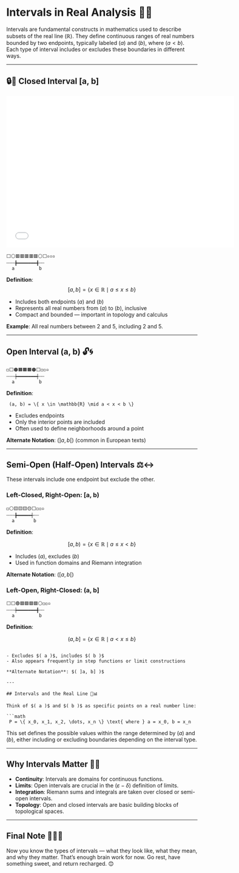 # Intervals in Real Analysis 📏✨

<script src="https://cdnjs.cloudflare.com/ajax/libs/p5.js/1.9.0/p5.min.js"></script>


<div id="p5-interval-interactive"></div>
<script>
function sketch(p) {
  let n = 20; // number of marks
  let x0 = 50, x1 = 450, y = 80;
  let marks = [];
  let endpoint1 = 2, endpoint2 = 8; // indices for endpoints
  let dragging = null;

  p.setup = function() {
    p.createCanvas(500, 160);
    // Calculate mark positions
    marks = [];
    for (let i = 0; i < n; i++) {
      marks.push(x0 + (x1 - x0) * i / (n - 1));
    }
    p.textFont('monospace', 15);
    p.noLoop();
  };

  p.draw = function() {
    p.clear();
    // Draw base line
    p.stroke(100); p.strokeWeight(2);
    p.line(marks[0], y, marks[n-1], y);

    // Draw marks (small ticks and numbers)
    p.strokeWeight(1);
    for (let i = 0; i < n; i++) {
      p.line(marks[i], y - 12, marks[i], y + 12);
      p.noStroke();
      p.fill(60);
      p.textAlign(p.CENTER, p.TOP);
      p.text(i, marks[i], y + 16);
    }

    // Draw interval (thick colored line)
    let a = Math.min(endpoint1, endpoint2), b = Math.max(endpoint1, endpoint2);
    p.stroke(255,140,0); p.strokeWeight(9);
    p.line(marks[a], y, marks[b], y);

    // Draw draggable endpoints as  emoji
    p.textAlign(p.CENTER, p.BOTTOM);
    p.textSize(18);
    p.text('🟠', marks[endpoint1], y + 13 );
    p.text('🟠', marks[endpoint2], y + 13);

    // Show [a, b] value above
    p.textSize(15); p.noStroke(); p.fill(50, 80, 200);
    let v1 = Math.min(endpoint1, endpoint2), v2 = Math.max(endpoint1, endpoint2);
    let label = `[${v1}, ${v2}]`;
    let mid = (marks[endpoint1] + marks[endpoint2]) / 2;
    p.text(label, mid, y - 48);
  };

  // Drag and drop logic
  p.mousePressed = function() {
    for (let i = 0; i < n; i++) {
      let d1 = p.dist(p.mouseX, p.mouseY, marks[endpoint1], y - 7);
      let d2 = p.dist(p.mouseX, p.mouseY, marks[endpoint2], y - 7);
      if (d1 < 24) dragging = 'a';
      else if (d2 < 24) dragging = 'b';
    }
  };

  p.mouseDragged = function() {
    if (dragging) {
      // Snap to nearest mark
      let nearest = 0, bestDist = 1e6;
      for (let i = 0; i < n; i++) {
        let dx = Math.abs(p.mouseX - marks[i]);
        if (dx < bestDist) {
          nearest = i; bestDist = dx;
        }
      }
      if (dragging === 'a' && nearest !== endpoint2) endpoint1 = nearest;
      if (dragging === 'b' && nearest !== endpoint1) endpoint2 = nearest;
      p.redraw();
    }
  };

  p.mouseReleased = function() {
    dragging = null;
  };
}
new p5(sketch, "p5-interval-interactive");
</script>


Intervals are fundamental constructs in mathematics used to describe subsets of the real line $( \mathbb{R} )$. They define continuous ranges of real numbers bounded by two endpoints, typically labeled $( a )$ and $( b )$, where $( a < b )$. Each type of interval includes or excludes these boundaries in different ways.

---

## 🔒📐 Closed Interval [a, b] 

<iframe src="/Numbers/closed_interval.html" width="600" height="400" align="stretch" style="border:none;"></iframe>


```text
⬜️⚪️🟥🟥🟥🟥🟥⚪️⬜️▫️▫️▫️
┄┄┄╊━━━━━━━╉┄┄
  a         b
```

**Definition**: 
$$
[a, b] = \{ x \in \mathbb{R} \mid a \leq x \leq b \}  
$$

- Includes both endpoints $( a )$ and $( b )$
- Represents all real numbers from $( a )$ to $( b )$, inclusive
- Compact and bounded — important in topology and calculus

**Example**: All real numbers between 2 and 5, including 2 and 5.

---

## Open Interval (a, b) 🔓🌀

```text
◻️⬜️🟠🟧🟧🟧🟠⬜️◻️◽️▫️
┄┄┄┾━━━━━━━┽┄┄
  a         b
```

<div id="interval-open"></div>

<script>
function sketch(p) {
  let n = 20; // number of marks
  let x0 = 50, x1 = 450, y = 80;
  let marks = [];
  let endpoint1 = 2, endpoint2 = 8; // indices for endpoints
  let dragging = null;

  p.setup = function() {
    p.createCanvas(500, 160);
    // Calculate mark positions
    marks = [];
    for (let i = 0; i < n; i++) {
      marks.push(x0 + (x1 - x0) * i / (n - 1));
    }
    p.textFont('monospace', 15);
    p.noLoop();
  };

  p.draw = function() {
    p.clear();
    // Draw base line
    p.stroke(100); p.strokeWeight(2);
    p.line(marks[0], y, marks[n-1], y);

    // Draw marks (small ticks and numbers)
    p.strokeWeight(1);
    for (let i = 0; i < n; i++) {
      p.line(marks[i], y - 12, marks[i], y + 12);
      p.noStroke();
      p.fill(60);
      p.textAlign(p.CENTER, p.TOP);
      p.text(i, marks[i], y + 16);
    }

    // Draw interval (thick colored line)
    let a = Math.min(endpoint1, endpoint2), b = Math.max(endpoint1, endpoint2);
    p.stroke(255,140,0); p.strokeWeight(9);
    p.line(marks[a], y, marks[b], y);

    // Draw draggable endpoints as  emoji
    p.textAlign(p.CENTER, p.BOTTOM);
    p.textSize(18);
    p.text('🟠', marks[endpoint1], y + 13 );
    p.text('🟠', marks[endpoint2], y + 13);

    // Show [a, b] value above
    p.textSize(15); p.noStroke(); p.fill(50, 80, 200);
    let v1 = Math.min(endpoint1, endpoint2), v2 = Math.max(endpoint1, endpoint2);
    let label = `[${v1}, ${v2}]`;
    let mid = (marks[endpoint1] + marks[endpoint2]) / 2;
    p.text(label, mid, y - 48);
  };

  // Drag and drop logic
  p.mousePressed = function() {
    for (let i = 0; i < n; i++) {
      let d1 = p.dist(p.mouseX, p.mouseY, marks[endpoint1], y - 7);
      let d2 = p.dist(p.mouseX, p.mouseY, marks[endpoint2], y - 7);
      if (d1 < 24) dragging = 'a';
      else if (d2 < 24) dragging = 'b';
    }
  };

  p.mouseDragged = function() {
    if (dragging) {
      // Snap to nearest mark
      let nearest = 0, bestDist = 1e6;
      for (let i = 0; i < n; i++) {
        let dx = Math.abs(p.mouseX - marks[i]);
        if (dx < bestDist) {
          nearest = i; bestDist = dx;
        }
      }
      if (dragging === 'a' && nearest !== endpoint2) endpoint1 = nearest;
      if (dragging === 'b' && nearest !== endpoint1) endpoint2 = nearest;
      p.redraw();
    }
  };

  p.mouseReleased = function() {
    dragging = null;
  };
}
new p5(sketch, "interval-open");
</script>

**Definition**: 
```
 (a, b) = \{ x \in \mathbb{R} \mid a < x < b \}  
```

- Excludes endpoints
- Only the interior points are included
- Often used to define neighborhoods around a point

**Alternate Notation**: $( ]a, b[ )$ (common in European texts)

---

## Semi-Open (Half-Open) Intervals ⚖️↔️

These intervals include one endpoint but exclude the other.

<div id="interval-semi"></div>

<script>
function sketch(p) {
  let n = 20; // number of marks
  let x0 = 50, x1 = 450, y = 80;
  let marks = [];
  let endpoint1 = 2, endpoint2 = 8; // indices for endpoints
  let dragging = null;

  p.setup = function() {
    p.createCanvas(500, 160);
    // Calculate mark positions
    marks = [];
    for (let i = 0; i < n; i++) {
      marks.push(x0 + (x1 - x0) * i / (n - 1));
    }
    p.textFont('monospace', 15);
    p.noLoop();
  };

  p.draw = function() {
    p.clear();
    // Draw base line
    p.stroke(100); p.strokeWeight(2);
    p.line(marks[0], y, marks[n-1], y);

    // Draw marks (small ticks and numbers)
    p.strokeWeight(1);
    for (let i = 0; i < n; i++) {
      p.line(marks[i], y - 12, marks[i], y + 12);
      p.noStroke();
      p.fill(60);
      p.textAlign(p.CENTER, p.TOP);
      p.text(i, marks[i], y + 16);
    }

    // Draw interval (thick colored line)
    let a = Math.min(endpoint1, endpoint2), b = Math.max(endpoint1, endpoint2);
    p.stroke(255,140,0); p.strokeWeight(9);
    p.line(marks[a], y, marks[b], y);

    // Draw draggable endpoints as  emoji
    p.textAlign(p.CENTER, p.BOTTOM);
    p.textSize(18);
    p.text('🟦', marks[endpoint1], y + 13 );
    p.text('🔵', marks[endpoint2], y + 13);

    // Show [a, b] value above
    p.textSize(15); p.noStroke(); p.fill(50, 80, 200);
    let v1 = Math.min(endpoint1, endpoint2), v2 = Math.max(endpoint1, endpoint2);
    let label = `[${v1}, ${v2}]`;
    let mid = (marks[endpoint1] + marks[endpoint2]) / 2;
    p.text(label, mid, y - 48);
  };

  // Drag and drop logic
  p.mousePressed = function() {
    for (let i = 0; i < n; i++) {
      let d1 = p.dist(p.mouseX, p.mouseY, marks[endpoint1], y - 7);
      let d2 = p.dist(p.mouseX, p.mouseY, marks[endpoint2], y - 7);
      if (d1 < 24) dragging = 'a';
      else if (d2 < 24) dragging = 'b';
    }
  };

  p.mouseDragged = function() {
    if (dragging) {
      // Snap to nearest mark
      let nearest = 0, bestDist = 1e6;
      for (let i = 0; i < n; i++) {
        let dx = Math.abs(p.mouseX - marks[i]);
        if (dx < bestDist) {
          nearest = i; bestDist = dx;
        }
      }
      if (dragging === 'a' && nearest !== endpoint2) endpoint1 = nearest;
      if (dragging === 'b' && nearest !== endpoint1) endpoint2 = nearest;
      p.redraw();
    }
  };

  p.mouseReleased = function() {
    dragging = null;
  };
}
new p5(sketch, "interval-semi");
</script>

### Left-Closed, Right-Open: [a, b)

```text
◻️⚪️🟨🟨🟨🟡⬜️◻️◽️▫️
┄┄┄╊━━━━━┽┄┄
  a       b
```


**Definition**: 
```math
 [a, b) = \{ x \in \mathbb{R} \mid a \leq x < b \}  
```


- Includes $( a )$, excludes $( b )$
- Used in function domains and Riemann integration

**Alternate Notation**: $( [a, b[ )$

### Left-Open, Right-Closed: (a, b]

```text
⬜️⬜️🟢🟩🟩🟩🟩⚪️◻️◽️▫️
┄┄┄┾━━━━━━━╉┄┄
  a         b
```

**Definition**: 
```math
 (a, b] = \{ x \in \mathbb{R} \mid a < x \leq b \}  
``` 
```

- Excludes $( a )$, includes $( b )$
- Also appears frequently in step functions or limit constructions

**Alternate Notation**: $( ]a, b] )$

---

## Intervals and the Real Line 🔢📊

Think of $( a )$ and $( b )$ as specific points on a real number line:

```math
 P = \{ x_0, x_1, x_2, \dots, x_n \} \text{ where } a = x_0, b = x_n 
```

This set defines the possible values within the range determined by $( a )$ and $( b )$, either including or excluding boundaries depending on the interval type.

---

## Why Intervals Matter 🧠💡

- **Continuity**: Intervals are domains for continuous functions.
- **Limits**: Open intervals are crucial in the $( \varepsilon-\delta )$ definition of limits.
- **Integration**: Riemann sums and integrals are taken over closed or semi-open intervals.
- **Topology**: Open and closed intervals are basic building blocks of topological spaces.

---

## Final Note 🍫🛌💤

Now you know the types of intervals — what they look like, what they mean, and why they matter. That’s enough brain work for now. Go rest, have something sweet, and return recharged. 😊


